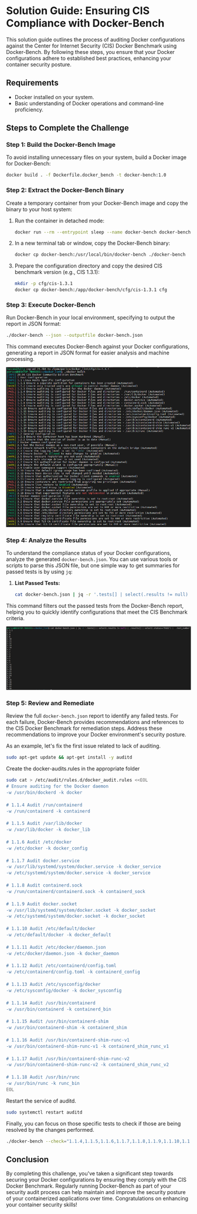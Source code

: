 # Solution Guide: Ensuring CIS Compliance with Docker-Bench

This solution guide outlines the process of auditing Docker configurations against the Center for Internet Security (CIS) Docker Benchmark using Docker-Bench. By following these steps, you ensure that your Docker configurations adhere to established best practices, enhancing your container security posture.

## Requirements

- Docker installed on your system.
- Basic understanding of Docker operations and command-line proficiency.

## Steps to Complete the Challenge

### Step 1: Build the Docker-Bench Image

To avoid installing unnecessary files on your system, build a Docker image for Docker-Bench:

```bash
docker build . -f Dockerfile.docker_bench -t docker-bench:1.0
```

### Step 2: Extract the Docker-Bench Binary

Create a temporary container from your Docker-Bench image and copy the binary to your host system:

1. Run the container in detached mode:

   ```bash
   docker run --rm --entrypoint sleep --name docker-bench docker-bench:1.0 infinity
   ```

2. In a new terminal tab or window, copy the Docker-Bench binary:

   ```bash
   docker cp docker-bench:/usr/local/bin/docker-bench ./docker-bench
   ```

3. Prepare the configuration directory and copy the desired CIS benchmark version (e.g., CIS 1.3.1):

   ```bash
   mkdir -p cfg/cis-1.3.1
   docker cp docker-bench:/app/docker-bench/cfg/cis-1.3.1 cfg
   ```

### Step 3: Execute Docker-Bench

Run Docker-Bench in your local environment, specifying to output the report in JSON format:

```bash
./docker-bench --json --outputfile docker-bench.json
```

This command executes Docker-Bench against your Docker configurations, generating a report in JSON format for easier analysis and machine processing.

![Docker Bench execution](../img/docker-bench.png)

### Step 4: Analyze the Results

To understand the compliance status of your Docker configurations, analyze the generated `docker-bench.json`. You can use various tools or scripts to parse this JSON file, but one simple way to get summaries for passed tests is by using `jq`:

1. **List Passed Tests:**

   ```bash
   cat docker-bench.json | jq -r '.tests[] | select(.results != null) | .results[] | select(.status=="PASS") | .test_number'
   ```

This command filters out the passed tests from the Docker-Bench report, helping you to quickly identify configurations that meet the CIS Benchmark criteria.

![Docker passed tests](../img/docker-bench-passed-tests.png)

### Step 5: Review and Remediate

Review the full `docker-bench.json` report to identify any failed tests. For each failure, Docker-Bench provides recommendations and references to the CIS Docker Benchmark for remediation steps. Address these recommendations to improve your Docker environment's security posture.

As an example, let's fix the first issue related to lack of auditing.

```bash
sudo apt-get update && apt-get install -y auditd
```

Create the docker-audits.rules in the appropriate folder

```bash
sudo cat > /etc/audit/rules.d/docker_audit.rules <<EOL
# Ensure auditing for the Docker daemon
-w /usr/bin/dockerd -k docker

# 1.1.4 Audit /run/containerd
-w /run/containerd -k containerd

# 1.1.5 Audit /var/lib/docker
-w /var/lib/docker -k docker_lib

# 1.1.6 Audit /etc/docker
-w /etc/docker -k docker_config

# 1.1.7 Audit docker.service
-w /usr/lib/systemd/system/docker.service -k docker_service
-w /etc/systemd/system/docker.service -k docker_service

# 1.1.8 Audit containerd.sock
-w /run/containerd/containerd.sock -k containerd_sock

# 1.1.9 Audit docker.socket
-w /usr/lib/systemd/system/docker.socket -k docker_socket
-w /etc/systemd/system/docker.socket -k docker_socket

# 1.1.10 Audit /etc/default/docker
-w /etc/default/docker -k docker_default

# 1.1.11 Audit /etc/docker/daemon.json
-w /etc/docker/daemon.json -k docker_daemon

# 1.1.12 Audit /etc/containerd/config.toml
-w /etc/containerd/config.toml -k containerd_config

# 1.1.13 Audit /etc/sysconfig/docker
-w /etc/sysconfig/docker -k docker_sysconfig

# 1.1.14 Audit /usr/bin/containerd
-w /usr/bin/containerd -k containerd_bin

# 1.1.15 Audit /usr/bin/containerd-shim
-w /usr/bin/containerd-shim -k containerd_shim

# 1.1.16 Audit /usr/bin/containerd-shim-runc-v1
-w /usr/bin/containerd-shim-runc-v1 -k containerd_shim_runc_v1

# 1.1.17 Audit /usr/bin/containerd-shim-runc-v2
-w /usr/bin/containerd-shim-runc-v2 -k containerd_shim_runc_v2

# 1.1.18 Audit /usr/bin/runc
-w /usr/bin/runc -k runc_bin
EOL
```

Restart the service of auditd.

```bash
sudo systemctl restart auditd
```

Finally, you can focus on those specific tests to check if those are being resolved by the changes performed.

```bash
./docker-bench --check="1.1.4,1.1.5,1.1.6,1.1.7,1.1.8,1.1.9,1.1.10,1.1.11,1.1.12,1.1.13,1.1.14,1.1.15,1.1.16,1.1.17,1.1.18,1.1.19"
```

## Conclusion

By completing this challenge, you've taken a significant step towards securing your Docker configurations by ensuring they comply with the CIS Docker Benchmark. Regularly running Docker-Bench as part of your security audit process can help maintain and improve the security posture of your containerized applications over time. Congratulations on enhancing your container security skills!
